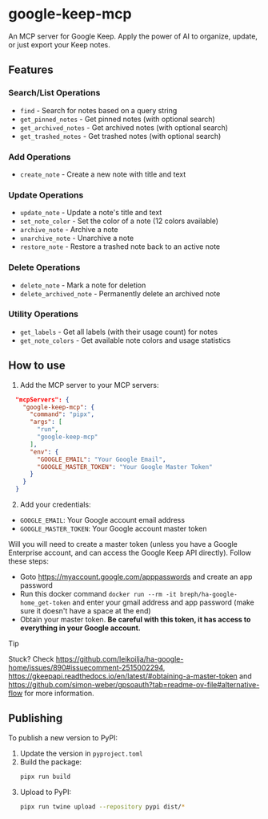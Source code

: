 # google-keep-mcp

An MCP server for Google Keep. Apply the power of AI to organize, update, or just export your Keep notes.

## Features

### Search/List Operations

- `find` - Search for notes based on a query string
- `get_pinned_notes` - Get pinned notes (with optional search)
- `get_archived_notes` - Get archived notes (with optional search)
- `get_trashed_notes` - Get trashed notes (with optional search)

### Add Operations

- `create_note` - Create a new note with title and text

### Update Operations

- `update_note` - Update a note's title and text
- `set_note_color` - Set the color of a note (12 colors available)
- `archive_note` - Archive a note
- `unarchive_note` - Unarchive a note
- `restore_note` - Restore a trashed note back to an active note

### Delete Operations

- `delete_note` - Mark a note for deletion
- `delete_archived_note` - Permanently delete an archived note

### Utility Operations

- `get_labels` - Get all labels (with their usage count) for notes
- `get_note_colors` - Get available note colors and usage statistics

## How to use

1. Add the MCP server to your MCP servers:

```json
  "mcpServers": {
    "google-keep-mcp": {
      "command": "pipx",
      "args": [
        "run",
        "google-keep-mcp"
      ],
      "env": {
        "GOOGLE_EMAIL": "Your Google Email",
        "GOOGLE_MASTER_TOKEN": "Your Google Master Token"
      }
    }
  }
```

2. Add your credentials:

- `GOOGLE_EMAIL`: Your Google account email address
- `GOOGLE_MASTER_TOKEN`: Your Google account master token

Will you will need to create a master token (unless you have a Google Enterprise account, and can access the Google Keep API directly). Follow these steps:

- Goto https://myaccount.google.com/apppasswords and create an app password
- Run this docker command `docker run --rm -it breph/ha-google-home_get-token` and enter your gmail address and app password (make sure it doesn't have a space at the end)
- Obtain your master token. **Be careful with this token, it has access to everything in your Google account.**

> [!TIP]
> Stuck? Check https://github.com/leikoilja/ha-google-home/issues/890#issuecomment-2515002294, https://gkeepapi.readthedocs.io/en/latest/#obtaining-a-master-token and https://github.com/simon-weber/gpsoauth?tab=readme-ov-file#alternative-flow for more information.

## Publishing

To publish a new version to PyPI:

1. Update the version in `pyproject.toml`
2. Build the package:
   ```bash
   pipx run build
   ```
3. Upload to PyPI:
   ```bash
   pipx run twine upload --repository pypi dist/*
   ```
